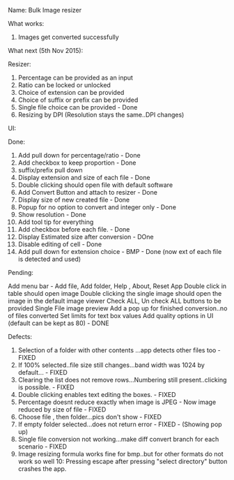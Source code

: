 Name: Bulk Image resizer


What works:

1) Images get converted successfully


What next (5th Nov 2015):

Resizer:

1) Percentage can be provided as an input
2) Ratio can be locked or unlocked
3) Choice of extension can be provided
4) Choice of suffix or prefix can be provided
5) Single file choice can be provided - Done
6) Resizing by DPI (Resolution stays the same..DPI changes)

UI:

Done:
1) Add pull down for percentage/ratio - Done
2) Add checkbox to keep proportion - Done
5) suffix/prefix pull down
6) Display extension and size of each file - Done
7) Double clicking should open file with default software
8) Add Convert Button and attach to resizer - Done
9) Display size of new created file - Done
10) Popup for no option to convert and integer only - Done
11) Show resolution - Done
12) Add tool tip for everything
13) Add checkbox before each file. - Done
14) Display Estimated size after conversion - DOne
15) Disable editing of cell - Done
16) Add pull down for extension choice - BMP - Done (now ext of each file is detected and used)

Pending:


Add menu bar - Add file, Add folder, Help , About, Reset App
Double click in table should open image
Double clicking the single image should open the image in the default image viewer
Check ALL, Un check ALL buttons to be provided
Single File image preview
Add a pop up for finished conversion..no of files converted
Set limits for text box values
Add quality options in UI (default can be kept as 80) - DONE

Defects:
1. Selection of a folder with other contents ...app detects other files too - FIXED
2. If 100% selected..file size still changes...band width was 1024 by default... - FIXED
3. Clearing the list does not remove rows...Numbering still present..clicking is possible. - FIXED
4. Double clicking enables text editing the boxes. - FIXED
5. Percentage doesnt reduce exactly when image is JPEG - Now image reduced by size of file - FIXED
6. Choose file , then folder...pics don't show - FIXED
7. If empty folder selected...does not return error - FIXED - (Showing pop up)
8. Single file conversion not working...make diff convert branch for each scenario - FIXED
9. Image resizing formula works fine for bmp..but for other formats do not work so well
10: Pressing escape after pressing "select directory" button crashes the app.




